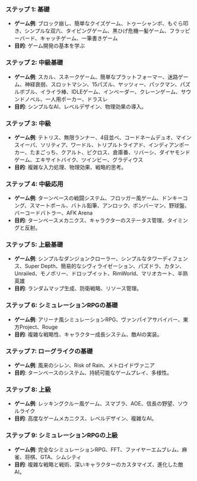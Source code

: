 ### ステップ 1: 基礎
- **ゲーム例**: ブロック崩し、簡単なクイズゲーム、トゥーシャンボ、もぐら叩き、シンプルな双六、タイピングゲーム、黒ひげ危機一髪ゲーム、フラッピーバード、キャッチゲーム、一筆書きゲーム
- **目的**: ゲーム開発の基本を学ぶ

### ステップ 2: 中級基礎
- **ゲーム例**: スカル、スネークゲーム、簡単なプラットフォーマー、迷路ゲーム、神経衰弱、スロットマシン、15パズル、ヤッツィー、パックマン、パズルボブル、イライラ棒、IDLEゲーム、インベーダー、クレーンゲーム、サウンドノベル、一人用ポーカー、ドラスレ
- **目的**: シンプルなAI、レベルデザイン、物理効果の導入。

### ステップ 3: 中級
- **ゲーム例**: テトリス、無限ランナー、4目並べ、コードネームデュオ、マインスイーパ、ソリティア、ワードル、トリプルトライアド、インディアンポーカー、たまごっち、クアルト、ピクロス、倉庫番、リバーシ、ダイヤモンドゲーム、エキサイトバイク、ツインビー、グラディウス
- **目的**: 複雑な入力処理、物理効果、戦略的思考。

### ステップ 4: 中級応用
- **ゲーム例**: ターンベースの戦闘システム、フロッガー風ゲーム、ドンキーコング、スマートボール、バトル鉛筆、アンロック、ボンバーマン、野球盤、バーコードバトラー、AFK Arena
- **目的**: ターンベースメカニクス、キャラクターのステータス管理、タイミングと反射。

### ステップ 5: 上級基礎
- **ゲーム例**: シンプルなダンジョンクローラー、シンプルなタワーディフェンス、Super Depth、簡易的なシヴィライゼーション、パズドラ、カタン、Unrailed、モノポリー、ドロップイット、RimWorld、マリオカート、半熟英雄
- **目的**: ランダムマップ生成、防衛戦略、リソース管理。

### ステップ 6: シミュレーションRPGの基礎
- **ゲーム例**: アリーナ風シミュレーションRPG、ヴァンパイアサバイバー、東方Project、Rouge
- **目的**: 複雑な戦略性、キャラクター成長システム、敵AIの実装。

### ステップ 7: ローグライクの基礎
- **ゲーム例**: 風来のシレン、Risk of Rain、メトロイドヴァニア
- **目的**: ターンベースのシステム、持続可能なゲームプレイ、多様性。

### ステップ 8: 上級
- **ゲーム例**: レッキングクルー風ゲーム、スマブラ、AOE、信長の野望、ソウルライク
- **目的**: 高度なゲームメカニクス、レベルデザイン、複雑なAI。

### ステップ 9: シミュレーションRPGの上級
- **ゲーム例**: 完全なシミュレーションRPG、FFT、ファイヤーエムブレム、麻雀、将棋、GTA、シムシティ
- **目的**: 複雑な戦略と戦術、深いキャラクターのカスタマイズ、進化した敵AI。